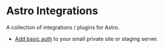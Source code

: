 # Astro Integrations

A collection of integrations / plugins for Astro.

* [Add basic auth](https://github.com/tylergannon/astro-integrations/tree/main/packages/integrations/cloudflare-basic-auth) to your small private site or staging server.
